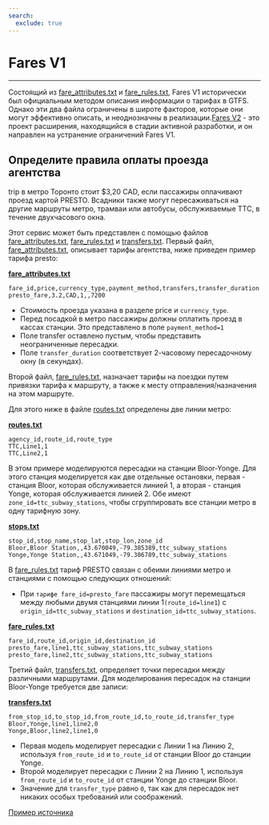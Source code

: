 ```yaml
---
search:
  exclude: true
---
```


# Fares V1

<hr/>

Состоящий из [fare_attributes.txt](../../reference/#fare_attributestxt) и [fare_rules.txt](../../reference/#fare_rulestxt), Fares V1 исторически был официальным методом описания информации о тарифах в GTFS. Однако эти два файла ограничены в широте факторов, которые они могут эффективно описать, и неоднозначны в реализации.[Fares V2](../../examples/fares-v2/) - это проект расширения, находящийся в стадии активной разработки, и он направлен на устранение ограничений Fares V1.

## Определите правила оплаты проезда агентства

trip в метро Торонто стоит \$3,20 CAD, если пассажиры оплачивают проезд картой PRESTO. Всадники также могут пересаживаться на другие маршруты метро, трамваи или автобусы, обслуживаемые TTC, в течение двухчасового окна.

Этот сервис может быть представлен с помощью файлов [fare_attributes.txt](../../reference/#fare_attributestxt), [fare_rules.txt](../../reference/#fare_rulestxt) и [transfers.txt](../../reference/#transferstxt). Первый файл, [fare_attributes.txt](../../reference/#fare_attributestxt), описывает тарифы агентства, ниже приведен пример тарифа presto:

[**fare_attributes.txt**](../../reference/#fare_attributestxt)

    fare_id,price,currency_type,payment_method,transfers,transfer_duration
    presto_fare,3.2,CAD,1,,7200

- Стоимость проезда указана в разделе price и `currency_type`.
- Перед посадкой в метро пассажиры должны оплатить проезд в кассах станции. Это представлено в поле `payment_method=1`
- Поле transfer оставлено пустым, чтобы представить неограниченные пересадки.
- Поле `transfer_duration` соответствует 2-часовому пересадочному окну (в секундах).

Второй файл, [fare_rules.txt](../../reference/#fare_rulestxt), назначает тарифы на поездки путем привязки тарифа к маршруту, а также к месту отправления/назначения на этом маршруте.

Для этого ниже в файле [routes.txt](../../reference/#routestxt) определены две линии метро:

[**routes.txt**](../../reference/#routestxt)

    agency_id,route_id,route_type
    TTC,Line1,1
    TTC,Line2,1

В этом примере моделируются пересадки на станции Bloor-Yonge. Для этого станция моделируется как две отдельные остановки, первая - станция Bloor, которая обслуживается линией 1, а вторая - станция Yonge, которая обслуживается линией 2. Обе имеют `zone_id=ttc_subway_stations`, чтобы сгруппировать все станции метро в одну тарифную зону.

[**stops.txt**](../../reference/#stopstxt)

    stop_id,stop_name,stop_lat,stop_lon,zone_id
    Bloor,Bloor Station,,43.670049,-79.385389,ttc_subway_stations
    Yonge,Yonge Station,,43.671049,-79.386789,ttc_subway_stations

В [fare_rules.txt](../../reference/#fare_rulestxt) тариф PRESTO связан с обеими линиями метро и станциями с помощью следующих отношений:

- При `тарифе fare_id=presto_fare` пассажиры могут перемещаться между любыми двумя станциями линии 1`(route_id=line1`) с `origin_id=ttc_subway_stations` и `destination_id=ttc_subway_stations`.

[**fare_rules.txt**](../../reference/#fare_rulestxt)

    fare_id,route_id,origin_id,destination_id
    presto_fare,line1,ttc_subway_stations,ttc_subway_stations
    presto_fare,line2,ttc_subway_stations,ttc_subway_stations

Третий файл, [transfers.txt](../../reference/#transferstxt), определяет точки пересадки между различными маршрутами. Для моделирования пересадок на станции Bloor-Yonge требуется две записи:

[**transfers.txt**](../../reference/#transferstxt)

    from_stop_id,to_stop_id,from_route_id,to_route_id,transfer_type
    Bloor,Yonge,line1,line2,0
    Yonge,Bloor,line2,line1,0

- Первая модель моделирует пересадки с Линии 1 на Линию 2, используя `from_route_id` и `to_route_id` от станции Bloor до станции Yonge.
- Второй моделирует пересадки с Линии 2 на Линию 1, используя `from_route_id` и `to_route_id` от станции Yonge до станции Bloor.
- Значение для `transfer_type` равно `0`, так как для пересадок нет никаких особых требований или соображений.

[Пример источника](https://www.ttc.ca/Fares-and-passes)

